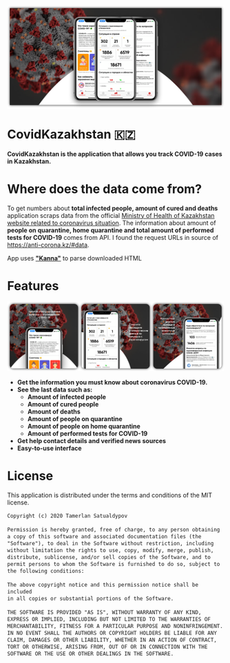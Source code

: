 ![](https://raw.githubusercontent.com/onl1ner/CovidKazakhstan/master/Images/Banner.png)
# CovidKazakhstan 🇰🇿
**CovidKazakhstan is the application that allows you track COVID-19 cases in Kazakhstan.**

#  Where does the data come from?
To get numbers about **total infected people, amount of cured and deaths** application scraps data from the official [Ministry of Health of Kazakhstan website related to coronavirus situation](https://coronavirus2020.kz). The information about amount of **people on quarantine, home quarantine and total amount of performed tests for COVID-19** comes from API. I found the request URLs in source of https://anti-corona.kz/#data.

App uses **["Kanna"](https://github.com/tid-kijyun/Kanna)** to parse downloaded HTML

# Features
![](https://raw.githubusercontent.com/onl1ner/CovidKazakhstan/master/Images/Features.png)

 - **Get the information you must know about coronavirus COVID-19.**
 - **See the last data such as:**
   *  **Amount of infected people**
   - **Amount of cured people**
   - **Amount of deaths**
   - **Amount of people on quarantine**
   - **Amount of people on home quarantine**
   - **Amount of performed tests for COVID-19**
 - **Get help contact details and verified news sources**
 - **Easy-to-use interface**

# License
This application is distributed under the terms and conditions of the MIT license.
```
Copyright (c) 2020 Tamerlan Satualdypov

Permission is hereby granted, free of charge, to any person obtaining
a copy of this software and associated documentation files (the
"Software"), to deal in the Software without restriction, including
without limitation the rights to use, copy, modify, merge, publish,
distribute, sublicense, and/or sell copies of the Software, and to
permit persons to whom the Software is furnished to do so, subject to 
the following conditions:

The above copyright notice and this permission notice shall be included
in all copies or substantial portions of the Software.

THE SOFTWARE IS PROVIDED "AS IS", WITHOUT WARRANTY OF ANY KIND,
EXPRESS OR IMPLIED, INCLUDING BUT NOT LIMITED TO THE WARRANTIES OF
MERCHANTABILITY, FITNESS FOR A PARTICULAR PURPOSE AND NONINFRINGEMENT.
IN NO EVENT SHALL THE AUTHORS OR COPYRIGHT HOLDERS BE LIABLE FOR ANY
CLAIM, DAMAGES OR OTHER LIABILITY, WHETHER IN AN ACTION OF CONTRACT,
TORT OR OTHERWISE, ARISING FROM, OUT OF OR IN CONNECTION WITH THE
SOFTWARE OR THE USE OR OTHER DEALINGS IN THE SOFTWARE.
```
